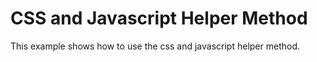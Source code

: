 # CSS and Javascript Helper Method

This example shows how to use the css and javascript helper method.
